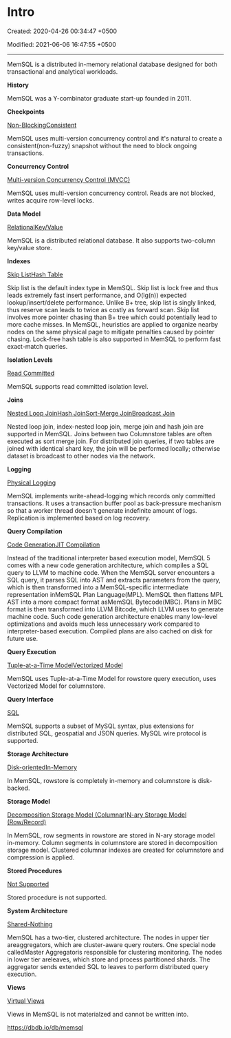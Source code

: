 # Intro

Created: 2020-04-26 00:34:47 +0500

Modified: 2021-06-06 16:47:55 +0500

---

MemSQL is a distributed in-memory relational database designed for both transactional and analytical workloads.



**History**

MemSQL was a Y-combinator graduate start-up founded in 2011.



**Checkpoints**

[Non-Blocking](https://dbdb.io/browse?checkpoints=non-blocking)[Consistent](https://dbdb.io/browse?checkpoints=consistent)



MemSQL uses multi-version concurrency control and it's natural to create a consistent(non-fuzzy) snapshot without the need to block ongoing transactions.



**Concurrency Control**

[Multi-version Concurrency Control (MVCC)](https://dbdb.io/browse?concurrency-control=multi-version-concurrency-control-mvcc)



MemSQL uses multi-version concurrency control. Reads are not blocked, writes acquire row-level locks.



**Data Model**

[Relational](https://dbdb.io/browse?data-model=relational)[Key/Value](https://dbdb.io/browse?data-model=keyvalue)



MemSQL is a distributed relational database. It also supports two-column key/value store.



**Indexes**

[Skip List](https://dbdb.io/browse?indexes=skip-list)[Hash Table](https://dbdb.io/browse?indexes=hash-table)



Skip list is the default index type in MemSQL. Skip list is lock free and thus leads extremely fast insert performance, and O(lg(n)) expected lookup/insert/delete performance. Unlike B+ tree, skip list is singly linked, thus reserve scan leads to twice as costly as forward scan. Skip list involves more pointer chasing than B+ tree which could potentially lead to more cache misses. In MemSQL, heuristics are applied to organize nearby nodes on the same physical page to mitigate penalties caused by pointer chasing. Lock-free hash table is also supported in MemSQL to perform fast exact-match queries.



**Isolation Levels**

[Read Committed](https://dbdb.io/browse?isolation-levels=read-committed)



MemSQL supports read committed isolation level.



**Joins**

[Nested Loop Join](https://dbdb.io/browse?joins=nested-loop-join)[Hash Join](https://dbdb.io/browse?joins=hash-join)[Sort-Merge Join](https://dbdb.io/browse?joins=sort-merge-join)[Broadcast Join](https://dbdb.io/browse?joins=broadcast-join)



Nested loop join, index-nested loop join, merge join and hash join are supported in MemSQL. Joins between two Columnstore tables are often executed as sort merge join. For distributed join queries, if two tables are joined with identical shard key, the join will be performed locally; otherwise dataset is broadcast to other nodes via the network.



**Logging**

[Physical Logging](https://dbdb.io/browse?logging=physical-logging)



MemSQL implements write-ahead-logging which records only committed transactions. It uses a transaction buffer pool as back-pressure mechanism so that a worker thread doesn't generate indefinite amount of logs. Replication is implemented based on log recovery.



**Query Compilation**

[Code Generation](https://dbdb.io/browse?query-compilation=code-generation)[JIT Compilation](https://dbdb.io/browse?query-compilation=jit-compilation)



Instead of the traditional interpreter based execution model, MemSQL 5 comes with a new code generation architecture, which compiles a SQL query to LLVM to machine code. When the MemSQL server encounters a SQL query, it parses SQL into AST and extracts parameters from the query, which is then transformed into a MemSQL-specific intermediate representation inMemSQL Plan Language(MPL). MemSQL then flattens MPL AST into a more compact format asMemSQL Bytecode(MBC). Plans in MBC format is then transformed into LLVM Bitcode, which LLVM uses to generate machine code. Such code generation architecture enables many low-level optimizations and avoids much less unnecessary work compared to interpreter-based execution. Compiled plans are also cached on disk for future use.



**Query Execution**

[Tuple-at-a-Time Model](https://dbdb.io/browse?query-execution=tuple-at-a-time-model)[Vectorized Model](https://dbdb.io/browse?query-execution=vectorized-model)



MemSQL uses Tuple-at-a-Time Model for rowstore query execution, uses Vectorized Model for columnstore.



**Query Interface**

[SQL](https://dbdb.io/browse?query-interface=sql)



MemSQL supports a subset of MySQL syntax, plus extensions for distributed SQL, geospatial and JSON queries. MySQL wire protocol is supported.



**Storage Architecture**

[Disk-oriented](https://dbdb.io/browse?storage-architecture=disk-oriented)[In-Memory](https://dbdb.io/browse?storage-architecture=in-memory)



In MemSQL, rowstore is completely in-memory and columnstore is disk-backed.



**Storage Model**

[Decomposition Storage Model (Columnar)](https://dbdb.io/browse?storage-model=decomposition-storage-model-columnar)[N-ary Storage Model (Row/Record)](https://dbdb.io/browse?storage-model=n-ary-storage-model-rowrecord)



In MemSQL, row segments in rowstore are stored in N-ary storage model in-memory. Column segments in columnstore are stored in decomposition storage model. Clustered columnar indexes are created for columnstore and compression is applied.



**Stored Procedures**

[Not Supported](https://dbdb.io/browse?stored-procedures=not-supported)



Stored procedure is not supported.



**System Architecture**

[Shared-Nothing](https://dbdb.io/browse?system-architecture=shared-nothing)



MemSQL has a two-tier, clustered architecture. The nodes in upper tier areaggregators, which are cluster-aware query routers. One special node calledMaster Aggregatoris responsible for clustering monitoring. The nodes in lower tier areleaves, which store and process partitioned shards. The aggregator sends extended SQL to leaves to perform distributed query execution.



**Views**

[Virtual Views](https://dbdb.io/browse?views=virtual-views)



Views in MemSQL is not materialzed and cannot be written into.



<https://dbdb.io/db/memsql>
